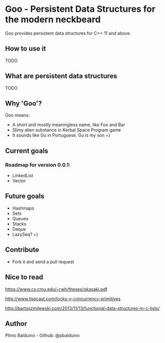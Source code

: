 # Goo - Persistent Data Structures for the modern neckbeard

Goo provides persistent data structures for C++ 11 and above.

## How to use it

TODO

## What are persistent data structures

TODO

## Why 'Goo'?

Goo means:

* A short and mostly meaningless name, like Foo and Bar
* Slimy alien substance in Kerbal Space Program game
* It sounds like Gu in Portuguese. Gu is my son =)

## Current goals

### Roadmap for version 0.0.1:

* LinkedList
* Vector

## Future goals

* Hashmaps
* Sets
* Queues
* Stacks
* Deque
* LazySeq? =)

## Contribute

* Fork it and send a pull request

## Nice to read

https://www.cs.cmu.edu/~rwh/theses/okasaki.pdf

http://www.lispcast.com/locks-v-concurrency-primitives

http://bartoszmilewski.com/2013/11/13/functional-data-structures-in-c-lists/

## Author
Plínio Balduino - Github: @pbalduino